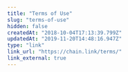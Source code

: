 ```yaml
---
title: "Terms of Use"
slug: "terms-of-use"
hidden: false
createdAt: "2018-10-04T17:13:39.799Z"
updatedAt: "2019-11-20T14:48:16.947Z"
type: "link"
link_url: "https://chain.link/terms/"
link_external: true
---
```

